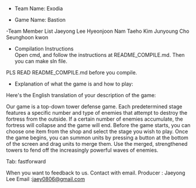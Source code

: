 - Team Name: Exodia

- Game Name: Bastion

-Team Member List
Jaeyong Lee
Hyeonjoon Nam
Taeho Kim
Junyoung Cho
Seunghoon kwon

- Compilation Instructions						
Open cmd, and follow the instructions at README_COMPILE.md.
Then you can make sln file.

PLS READ README_COMPILE.md before you compile.


- Explanation of what the game is and how to play:

Here's the English translation of your description of the game:

Our game is a top-down tower defense game. Each predetermined stage features a specific number and type of enemies that attempt to destroy the fortress from the outside. If a certain number of enemies accumulate, the fortress will collapse and the game will end. Before the game starts, you can choose one item from the shop and select the stage you wish to play. Once the game begins, you can summon units by pressing a button at the bottom of the screen and drag units to merge them. Use the merged, strengthened towers to fend off the increasingly powerful waves of enemies.

Tab: fastforward

When you want to feedback to us. Contact with email.
Producer : Jaeyong Lee
Email :jaey0806@gmail.com
